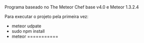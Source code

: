 Programa baseado no The Meteor Chef base v4.0 e Meteor 1.3.2.4

Para executar o projeto pela primeira vez:

- meteor udpate
- sudo npm install
- meteor
===========
